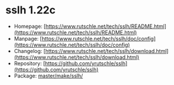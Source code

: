 # sslh 1.22c
 - Homepage: [https://www.rutschle.net/tech/sslh/README.html](https://www.rutschle.net/tech/sslh/README.html)
 - Manpage: [https://www.rutschle.net/tech/sslh/doc/config](https://www.rutschle.net/tech/sslh/doc/config)
 - Changelog: [https://www.rutschle.net/tech/sslh/download.html](https://www.rutschle.net/tech/sslh/download.html)
 - Repository: [https://github.com/yrutschle/sslh](https://github.com/yrutschle/sslh)
 - Package: [master/make/sslh/](https://github.com/Freetz-NG/freetz-ng/tree/master/make/sslh/)

